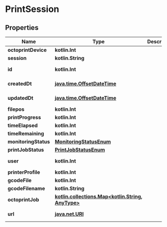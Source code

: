 
# PrintSession

## Properties
Name | Type | Description | Notes
------------ | ------------- | ------------- | -------------
**octoprintDevice** | **kotlin.Int** |  | 
**session** | **kotlin.String** |  | 
**id** | **kotlin.Int** |  |  [optional] [readonly]
**createdDt** | [**java.time.OffsetDateTime**](java.time.OffsetDateTime.md) |  |  [optional] [readonly]
**updatedDt** | [**java.time.OffsetDateTime**](java.time.OffsetDateTime.md) |  |  [optional] [readonly]
**filepos** | **kotlin.Int** |  |  [optional]
**printProgress** | **kotlin.Int** |  |  [optional]
**timeElapsed** | **kotlin.Int** |  |  [optional]
**timeRemaining** | **kotlin.Int** |  |  [optional]
**monitoringStatus** | [**MonitoringStatusEnum**](MonitoringStatusEnum.md) |  |  [optional]
**printJobStatus** | [**PrintJobStatusEnum**](PrintJobStatusEnum.md) |  |  [optional]
**user** | **kotlin.Int** |  |  [optional] [readonly]
**printerProfile** | **kotlin.Int** |  |  [optional]
**gcodeFile** | **kotlin.Int** |  |  [optional]
**gcodeFilename** | **kotlin.String** |  |  [optional]
**octoprintJob** | [**kotlin.collections.Map&lt;kotlin.String, AnyType&gt;**](AnyType.md) |  |  [optional]
**url** | [**java.net.URI**](java.net.URI.md) |  |  [optional] [readonly]



